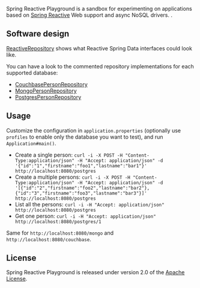 Spring Reactive Playground is a sandbox for experimenting on applications based on
[Spring Reactive][] Web support and async NoSQL drivers. .

## Software design

[ReactiveRepository][] shows what Reactive Spring Data interfaces could look like.

You can have a look to the commented repository implementations for each supported database:
 - [CouchbasePersonRepository][]
 - [MongoPersonRepository][]
 - [PostgresPersonRepository][]

## Usage

Customize the configuration in `application.properties` (optionally use `profiles` to enable only the database you want to test), and run `Application#main()`.

 - Create a single person: ```curl -i -X POST -H "Content-Type:application/json" -H "Accept: application/json" -d '{"id":"1","firstname":"foo1","lastname":"bar1"}' http://localhost:8080/postgres```
 - Create a multiple persons: ```curl -i -X POST -H "Content-Type:application/json" -H "Accept: application/json" -d '[{"id":"2","firstname":"foo2","lastname":"bar2"},{"id":"3","firstname":"foo3","lastname":"bar3"}]' http://localhost:8080/postgres```
 - List all the persons: ```curl -i -H "Accept: application/json" http://localhost:8080/postgres```
 - Get one person: ```curl -i -H "Accept: application/json" http://localhost:8080/postgres/1```
 
Same for `http://localhost:8080/mongo` and `http://localhost:8080/couchbase`.
 
## License
Spring Reactive Playground is released under version 2.0 of the [Apache License][].

[ReactiveRepository]: https://github.com/sdeleuze/spring-reactive-playground/blob/master/src/main/java/playground/repository/ReactiveRepository.java
[CouchbasePersonRepository]: https://github.com/sdeleuze/spring-reactive-playground/blob/master/src/main/java/playground/couchbase/CouchbasePersonRepository.java
[MongoPersonRepository]: https://github.com/sdeleuze/spring-reactive-playground/blob/master/src/main/java/playground/mongo/MongoPersonRepository.java
[PostgresPersonRepository]: https://github.com/sdeleuze/spring-reactive-playground/blob/master/src/main/java/playground/postgres/PostgresPersonRepository.java
[Apache License]: http://www.apache.org/licenses/LICENSE-2.0
[Spring Reactive]: https://github.com/spring-projects/spring-reactive
